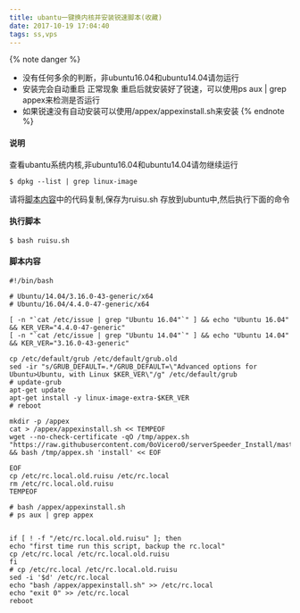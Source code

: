 ```yaml
---
title: ubantu一键换内核并安装锐速脚本(收藏)
date: 2017-10-19 17:04:40
tags: ss,vps
---
```

{% note danger %}
* 没有任何多余的判断，非ubuntu16.04和ubuntu14.04请勿运行
* 安装完会自动重启 正常现象 重启后就安装好了锐速，可以使用ps aux | grep appex来检测是否运行
* 如果锐速没有自动安装可以使用/appex/appexinstall.sh来安装
{% endnote %}


#### 说明
查看ubantu系统内核,非ubuntu16.04和ubuntu14.04请勿继续运行
```
$ dpkg --list | grep linux-image
```
请将[脚本内容](#脚本内容)中的代码复制,保存为ruisu.sh 存放到ubuntu中,然后执行下面的命令
<!-- more --> 
#### 执行脚本
```
$ bash ruisu.sh
```
<span id = "脚本内容"></span>
#### 脚本内容
```
#!/bin/bash

# Ubuntu/14.04/3.16.0-43-generic/x64
# Ubuntu/16.04/4.4.0-47-generic/x64

[ -n "`cat /etc/issue | grep "Ubuntu 16.04"`" ] && echo "Ubuntu 16.04" && KER_VER="4.4.0-47-generic"
[ -n "`cat /etc/issue | grep "Ubuntu 14.04"`" ] && echo "Ubuntu 14.04" && KER_VER="3.16.0-43-generic"

cp /etc/default/grub /etc/default/grub.old
sed -ir "s/GRUB_DEFAULT=.*/GRUB_DEFAULT=\"Advanced options for Ubuntu>Ubuntu, with Linux $KER_VER\"/g" /etc/default/grub
# update-grub
apt-get update
apt-get install -y linux-image-extra-$KER_VER
# reboot

mkdir -p /appex
cat > /appex/appexinstall.sh << TEMPEOF
wget --no-check-certificate -qO /tmp/appex.sh "https://raw.githubusercontent.com/0oVicero0/serverSpeeder_Install/master/appex.sh" && bash /tmp/appex.sh 'install' << EOF

EOF
cp /etc/rc.local.old.ruisu /etc/rc.local
rm /etc/rc.local.old.ruisu
TEMPEOF

# bash /appex/appexinstall.sh
# ps aux | grep appex


if [ ! -f "/etc/rc.local.old.ruisu" ]; then
echo "first time run this script, backup the rc.local"
cp /etc/rc.local /etc/rc.local.old.ruisu
fi
# cp /etc/rc.local /etc/rc.local.old.ruisu
sed -i '$d' /etc/rc.local
echo "bash /appex/appexinstall.sh" >> /etc/rc.local
echo "exit 0" >> /etc/rc.local
reboot

```

